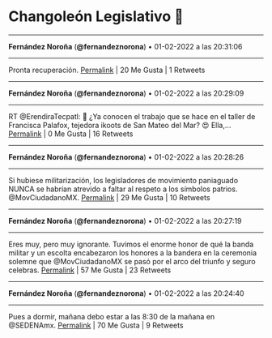 # Changoleón Legislativo 🙈
*****
**Fernández Noroña** (**@fernandeznorona**) • 01-02-2022 a las 20:31:06
*****
Pronta recuperación.
[Permalink](https://twitter.com/fernandeznorona/status/1488731680437243904) | 20 Me Gusta | 1 Retweets
*****
**Fernández Noroña** (**@fernandeznorona**) • 01-02-2022 a las 20:29:09
*****
RT @ErendiraTecpatl: 👀 ¿Ya conocen el trabajo que se hace en el taller de Francisca Palafox, tejedora ikoots de San Mateo del Mar? 😍 
Ella,…
[Permalink](https://twitter.com/fernandeznorona/status/1488731190034976768) | 0 Me Gusta | 16 Retweets
*****
**Fernández Noroña** (**@fernandeznorona**) • 01-02-2022 a las 20:28:26
*****
Si hubiese militarización, los legisladores de movimiento paniaguado NUNCA se habrían atrevido a faltar al respeto a los símbolos patrios. @MovCiudadanoMX.
[Permalink](https://twitter.com/fernandeznorona/status/1488731007503126528) | 29 Me Gusta | 10 Retweets
*****
**Fernández Noroña** (**@fernandeznorona**) • 01-02-2022 a las 20:27:19
*****
Eres muy, pero muy ignorante. Tuvimos el enorme honor de qué la banda militar y un escolta encabezaron los honores a la bandera en la ceremonia solemne que @MovCiudadanoMX se pasó por el arco del triunfo y seguro celebras.
[Permalink](https://twitter.com/fernandeznorona/status/1488730726686027777) | 57 Me Gusta | 23 Retweets
*****
**Fernández Noroña** (**@fernandeznorona**) • 01-02-2022 a las 20:24:40
*****
Pues a dormir, mañana debo estar a las 8:30 de la mañana en @SEDENAmx.
[Permalink](https://twitter.com/fernandeznorona/status/1488730062790692865) | 70 Me Gusta | 9 Retweets